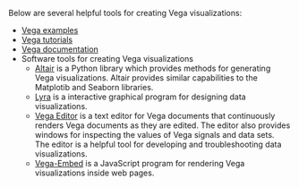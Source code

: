 Below are several helpful tools for creating Vega visualizations:

* [Vega examples](https://vega.github.io/vega/examples/)
* [Vega tutorials](https://vega.github.io/vega/tutorials/)
* [Vega documentation](https://vega.github.io/vega/docs/)
* Software tools for creating Vega visualizations
    - [Altair](https://altair-viz.github.io/) is a Python library which provides methods for generating Vega visualizations. Altair provides similar capabilities to the Matplotib and Seaborn libraries.
    - [Lyra](http://vega.github.io/lyra/) is a interactive graphical program for designing data visualizations.
    - [Vega Editor](https://vega.github.io/editor) is a text editor for Vega documents that continuously renders Vega documents as they are edited. The editor also provides windows for inspecting the values of Vega signals and data sets. The editor is a helpful tool for developing and troubleshooting data visualizations.
    - [Vega-Embed](https://github.com/vega/vega-embed) is a JavaScript program for rendering Vega visualizations inside web pages.
